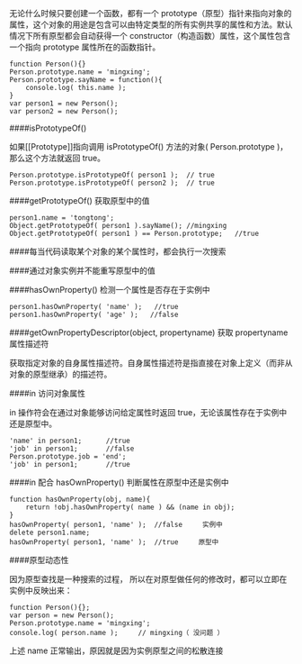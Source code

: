 无论什么时候只要创建一个函数，都有一个 prototype（原型）指针来指向对象的属性，这个对象的用途是包含可以由特定类型的所有实例共享的属性和方法。默认情况下所有原型都会自动获得一个 constructor（构造函数）属性，这个属性包含一个指向 prototype 属性所在的函数指针。

    function Person(){}
    Person.prototype.name = 'mingxing';
    Person.prototype.sayName = function(){
        console.log( this.name );
    }
    var person1 = new Person();
    var person2 = new Person();

####isPrototypeOf()

如果[[Prototype]]指向调用 isPrototypeOf() 方法的对象( Person.prototype )，那么这个方法就返回 true。
  
    Person.prototype.isPrototypeOf( person1 );  // true
    Person.prototype.isPrototypeOf( person2 );  // true
    
####getPrototypeOf() 获取原型中的值
    
    person1.name = 'tongtong';
    Object.getPrototypeOf( person1 ).sayName(); //mingxing
    Object.getPrototypeOf( person1 ) == Person.prototype;   //true

####每当代码读取某个对象的某个属性时，都会执行一次搜索

####通过对象实例并不能重写原型中的值

####hasOwnProperty() 检测一个属性是否存在于实例中

    person1.hasOwnProperty( 'name' );   //true
    person1.hasOwnProperty( 'age' );   //false
    
####getOwnPropertyDescriptor(object, propertyname) 获取 propertyname 属性描述符

获取指定对象的自身属性描述符。自身属性描述符是指直接在对象上定义（而非从对象的原型继承）的描述符。
    
####in 访问对象属性

in 操作符会在通过对象能够访问给定属性时返回  true，无论该属性存在于实例中还是原型中。

    'name' in person1;      //true
    'job' in person1;       //false
    Person.prototype.job = 'end';
    'job' in person1;       //true

####in 配合 hasOwnProperty() 判断属性在原型中还是实例中

    function hasOwnProperty(obj, name){
        return !obj.hasOwnProperty( name ) && (name in obj);
    }
    hasOwnProperty( person1, 'name' );  //false     实例中
    delete person1.name;
    hasOwnProperty( person1, 'name' );  //true     原型中
    
####原型动态性

因为原型查找是一种搜索的过程，  所以在对原型做任何的修改时，都可以立即在实例中反映出来：

    function Person(){};
    var person = new Person();
    Person.prototype.name = 'mingxing';
    console.log( person.name );     // mingxing（ 没问题 ）

上述 name 正常输出，原因就是因为实例原型之间的松散连接
